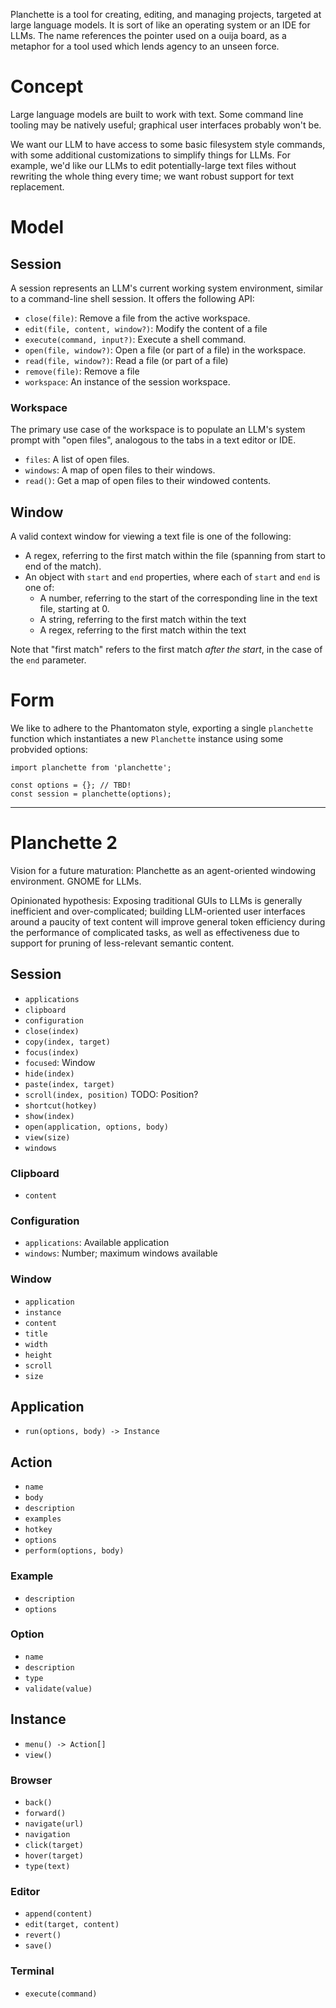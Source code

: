 Planchette is a tool for creating, editing, and managing projects, targeted at large language models. It is sort of like an operating system or an IDE for LLMs. The name references the pointer used on a ouija board, as a metaphor for a tool used which lends agency to an unseen force.

# Concept

Large language models are built to work with text. Some command line tooling may be natively useful; graphical user interfaces probably won't be.

We want our LLM to have access to some basic filesystem style commands, with some additional customizations to simplify things for LLMs. For example, we'd like our LLMs to edit potentially-large text files without rewriting the whole thing every time; we want robust support for text replacement.

# Model

## Session

A session represents an LLM's current working system environment, similar to a command-line shell session. It offers the following API:

- `close(file)`: Remove a file from the active workspace.
- `edit(file, content, window?)`: Modify the content of a file
- `execute(command, input?)`: Execute a shell command.
- `open(file, window?)`: Open a file (or part of a file) in the workspace.
- `read(file, window?)`: Read a file (or part of a file)
- `remove(file)`: Remove a file
- `workspace`: An instance of the session workspace.

### Workspace

The primary use case of the workspace is to populate an LLM's system prompt with "open files", analogous to the tabs in a text editor or IDE.

- `files`: A list of open files.
- `windows`: A map of open files to their windows.
- `read()`: Get a map of open files to their windowed contents.

## Window

A valid context window for viewing a text file is one of the following:

* A regex, referring to the first match within the file (spanning from start to end of the match).
* An object with `start` and `end` properties, where each of `start` and `end` is one of:
  * A number, referring to the start of the corresponding line in the text file, starting at 0.
  * A string, referring to the first match within the text
  * A regex, referring to the first match within the text

Note that "first match" refers to the first match *after the start*, in the case of the `end` parameter.

# Form

We like to adhere to the Phantomaton style, exporting a single `planchette` function which instantiates
a new `Planchette` instance using some probvided options:

```
import planchette from 'planchette';

const options = {}; // TBD!
const session = planchette(options);
```

---

# Planchette 2

Vision for a future maturation: Planchette as an agent-oriented windowing environment. GNOME for LLMs.

Opinionated hypothesis: Exposing traditional GUIs to LLMs is generally inefficient and over-complicated; building LLM-oriented user interfaces around a paucity of text content will improve general token efficiency during the performance of complicated tasks, as well as effectiveness due to support for pruning of less-relevant semantic content.

## Session

* `applications`
* `clipboard`
* `configuration`
* `close(index)`
* `copy(index, target)`
* `focus(index)`
* `focused`: Window
* `hide(index)`
* `paste(index, target)`
* `scroll(index, position)` TODO: Position?
* `shortcut(hotkey)`
* `show(index)`
* `open(application, options, body)`
* `view(size)`
* `windows`

### Clipboard

* `content`

### Configuration

* `applications`: Available application
* `windows`: Number; maximum windows available

### Window

* `application`
* `instance`
* `content`
* `title`
* `width`
* `height`
* `scroll`
* `size`

## Application

* `run(options, body) -> Instance`

## Action

* `name`
* `body`
* `description`
* `examples`
* `hotkey`
* `options`
* `perform(options, body)`

### Example

* `description`
* `options`

### Option

* `name`
* `description`
* `type`
* `validate(value)`

## Instance

* `menu() -> Action[]`
* `view()`

### Browser

* `back()`
* `forward()`
* `navigate(url)`
* `navigation`
* `click(target)`
* `hover(target)`
* `type(text)`

### Editor

* `append(content)`
* `edit(target, content)`
* `revert()`
* `save()`

### Terminal

* `execute(command)`